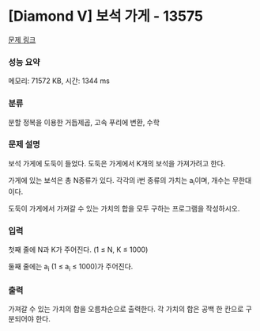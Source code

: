 # [Diamond V] 보석 가게 - 13575 

[문제 링크](https://www.acmicpc.net/problem/13575) 

### 성능 요약

메모리: 71572 KB, 시간: 1344 ms

### 분류

분할 정복을 이용한 거듭제곱, 고속 푸리에 변환, 수학

### 문제 설명

<p>보석 가게에 도둑이 들었다. 도둑은 가게에서 K개의 보석을 가져가려고 한다.</p>

<p>가게에 있는 보석은 총 N종류가 있다. 각각의 i번 종류의 가치는 a<sub>i</sub>이며, 개수는 무한대이다.</p>

<p>도둑이 가게에서 가져갈 수 있는 가치의 합을 모두 구하는 프로그램을 작성하시오.</p>

### 입력 

 <p>첫째 줄에 N과 K가 주어진다. (1 ≤ N, K ≤ 1000)</p>

<p>둘째 줄에는 a<sub>i</sub> (1 ≤ a<sub>i</sub> ≤ 1000)가 주어진다.</p>

### 출력 

 <p>가져갈 수 있는 가치의 합을 오름차순으로 출력한다. 각 가치의 합은 공백 한 칸으로 구분되어야 한다.</p>

